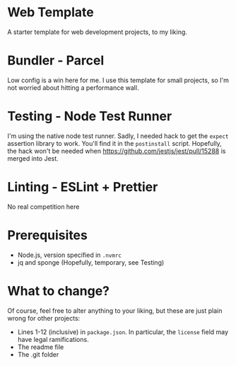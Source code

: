 # Web Template
A starter template for web development projects, to my liking.

# Bundler - Parcel
Low config is a win here for me. I use this template for small projects, so I'm not worried about hitting a performance wall.

# Testing - Node Test Runner
I'm using the native node test runner.
Sadly, I needed hack to get the `expect` assertion library to work. You'll find it in the `postinstall` script.
Hopefully, the hack won't be needed when https://github.com/jestjs/jest/pull/15288 is merged into Jest.

# Linting - ESLint + Prettier
No real competition here

# Prerequisites
- Node.js, version specified in `.nvmrc`
- jq and sponge (Hopefully, temporary, see Testing)

# What to change?
Of course, feel free to alter anything to your liking, but these are just plain wrong for other projects:
- Lines 1-12 (inclusive) in `package.json`. In particular, the `license` field may have legal ramifications.
- The readme file
- The .git folder
